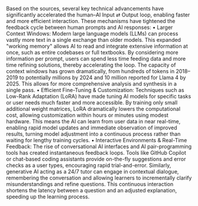 Based on the sources, several key technical advancements have significantly accelerated the human–AI Input ⇄ Output loop, enabling faster and more efficient interaction. These mechanisms have tightened the feedback cycle between human prompts and AI responses:
•
Larger Context Windows: Modern large language models (LLMs) can process vastly more text in a single exchange than older models. This expanded "working memory" allows AI to read and integrate extensive information at once, such as entire codebases or full textbooks. By considering more information per prompt, users can spend less time feeding data and more time refining solutions, thereby accelerating the loop. The capacity of context windows has grown dramatically, from hundreds of tokens in 2018–2019 to potentially millions by 2024 and 10 million reported for Llama 4 by 2025. This allows for more comprehensive analysis and synthesis in a single pass.
•
Efficient Fine-Tuning & Customization: Techniques such as Low-Rank Adaptation (LoRA) have made tuning AI models for specific tasks or user needs much faster and more accessible. By training only small additional weight matrices, LoRA dramatically lowers the computational cost, allowing customization within hours or minutes using modest hardware. This means the AI can learn from user data in near real-time, enabling rapid model updates and immediate observation of improved results, turning model adjustment into a continuous process rather than waiting for lengthy training cycles.
•
Interactive Environments & Real-Time Feedback: The rise of conversational AI interfaces and AI pair-programming tools has created instantaneous feedback loops. Tools like GitHub Copilot or chat-based coding assistants provide on-the-fly suggestions and error checks as a user types, encouraging rapid trial-and-error. Similarly, generative AI acting as a 24/7 tutor can engage in contextual dialogue, remembering the conversation and allowing learners to incrementally clarify misunderstandings and refine questions. This continuous interaction shortens the latency between a question and an adjusted explanation, speeding up the learning process.